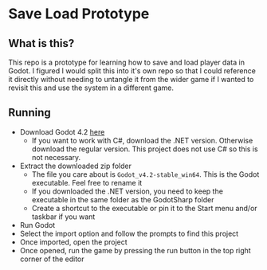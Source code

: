 # Save Load Prototype

## What is this?

This repo is a prototype for learning how to save and load player data in Godot. I figured I would split this into it's own repo so that I could reference it directly without needing to untangle it from the wider game if I wanted to revisit this and use the system in a different game.

## Running

-   Download Godot 4.2 [here](https://godotengine.org/download/windows/)
    -   If you want to work with C#, download the .NET version. Otherwise download the regular version. This project does not use C# so this is not necessary.
-   Extract the downloaded zip folder
    -   The file you care about is `Godot_v4.2-stable_win64`. This is the Godot executable. Feel free to rename it
    -   If you downloaded the .NET version, you need to keep the executable in the same folder as the GodotSharp folder
    -   Create a shortcut to the executable or pin it to the Start menu and/or taskbar if you want
-   Run Godot
-   Select the import option and follow the prompts to find this project
-   Once imported, open the project
-   Once opened, run the game by pressing the run button in the top right corner of the editor
